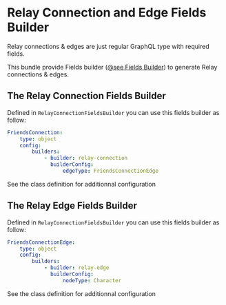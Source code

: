 Relay Connection and Edge Fields Builder
========================================

Relay connections & edges are just regular GraphQL type with required fields.

This bundle provide Fields builder ([@see Fields Builder](../builders/fields.md)) to generate Relay connections & edges.

## The Relay Connection Fields Builder

Defined in `RelayConnectionFieldsBuilder` you can use this fields builder as follow:

```yaml
FriendsConnection:
    type: object
    config:
        builders:
            - builder: relay-connection
              builderConfig:
                  edgeType: FriendsConnectionEdge
```

See the class definition for additionnal configuration


## The Relay Edge Fields Builder

Defined in `RelayConnectionFieldsBuilder` you can use this fields builder as follow:

```yaml
FriendsConnectionEdge:
    type: object
    config:
        builders:
            - builder: relay-edge
              builderConfig:
                  nodeType: Character
```

See the class definition for additionnal configuration